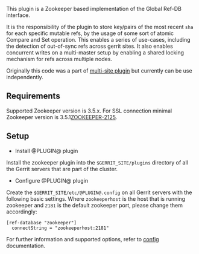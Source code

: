This plugin is a Zookeeper based implementation of the Global Ref-DB interface.

It is the responsibility of the plugin to store key/pairs of the most recent `sha`
for each specific mutable refs, by the usage of some sort of atomic Compare and
Set operation. This enables a series of use-cases, including the detection of
out-of-sync refs across gerrit sites. It also enables concurrent writes on a
multi-master setup by enabling a shared locking mechanism for refs across multiple
nodes.

Originally this code was a part of [multi-site plugin](https://gerrit.googlesource.com/plugins/multi-site/) but currently can be use independently.

## Requirements

Supported Zookeeper version is 3.5.x. For SSL connection minimal Zookeeper version is 3.5.1[ZOOKEEPER-2125](https://issues.apache.org/jira/browse/ZOOKEEPER-2125).

## Setup

* Install @PLUGIN@ plugin

Install the zookeeper plugin into the `$GERRIT_SITE/plugins` directory of all
the Gerrit servers that are part of the cluster.

* Configure @PLUGIN@ plugin

Create the `$GERRIT_SITE/etc/@PLUGIN@.config` on all Gerrit servers with the
following basic settings. Where `zookeeperhost` is the host that is running zookeeper
and `2181` is the default zookeeper port, please change them accordingly:

```
[ref-database "zookeeper"]
  connectString = "zookeeperhost:2181"
```

For further information and supported options, refer to [config](config.md)
documentation.

